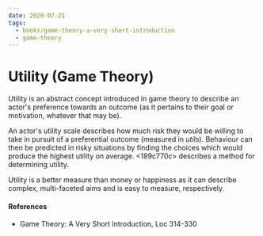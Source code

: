 ```yaml
---
date: 2020-07-21
tags:
  - books/game-theory-a-very-short-introduction
  - game-theory
---
```


# Utility (Game Theory)
Utility is an abstract concept introduced in game theory to describe an actor's preference
towards an outcome (as it pertains to their goal or motivation, whatever that may be).

An actor's utility scale describes how much risk they would be willing to take in pursuit
of a preferential outcome (measured in *util*s). Behaviour can then be predicted in risky situations
by finding the choices which would produce the highest utility on average. <189c770c> describes
a method for determining utility.

Utility is a better measure than money or happiness as it can describe complex, multi-faceted aims
and is easy to measure, respectively.

#### References
- Game Theory: A Very Short Introduction, Loc 314-330
